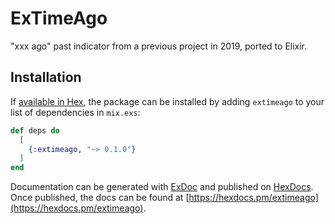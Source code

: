 # ExTimeAgo

"xxx ago" past indicator from a previous project in 2019, ported to Elixir.

## Installation

If [available in Hex](https://hex.pm/docs/publish), the package can be installed
by adding `extimeago` to your list of dependencies in `mix.exs`:

```elixir
def deps do
  [
    {:extimeago, "~> 0.1.0"}
  ]
end
```

Documentation can be generated with [ExDoc](https://github.com/elixir-lang/ex_doc)
and published on [HexDocs](https://hexdocs.pm). Once published, the docs can
be found at [https://hexdocs.pm/extimeago](https://hexdocs.pm/extimeago).

